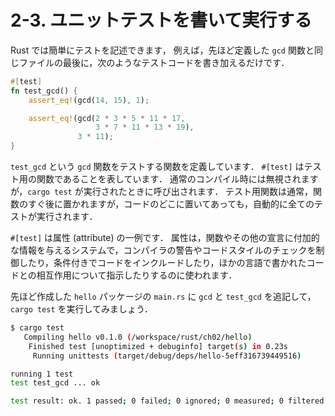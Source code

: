 # 2-3. ユニットテストを書いて実行する
Rust では簡単にテストを記述できます，
例えば，先ほど定義した ```gcd``` 関数と同じファイルの最後に，次のようなテストコードを書き加えるだけです．

```rust
#[test]
fn test_gcd() {
    assert_eq!(gcd(14, 15), 1);

    assert_eq!(gcd(2 * 3 * 5 * 11 * 17,
                   3 * 7 * 11 * 13 * 19),
               3 * 11);
}
```

```test_gcd``` という ```gcd``` 関数をテストする関数を定義しています．
```#[test]``` はテスト用の関数であることを表しています．
通常のコンパイル時には無視されますが，```cargo test``` が実行されたときに呼び出されます．
テスト用関数は通常，関数のすぐ後に置かれますが，コードのどこに置いてあっても，自動的に全てのテストが実行されます．

```#[test]``` は属性 (attribute) の一例です．
属性は，関数やその他の宣言に付加的な情報を与えるシステムで，コンパイラの警告やコードスタイルのチェックを制御したり，条件付きでコードをインクルードしたり，ほかの言語で書かれたコードとの相互作用について指示したりするのに使われます．

先ほど作成した ```hello``` パッケージの ```main.rs``` に ```gcd``` と ```test_gcd``` を追記して，```cargo test``` を実行してみましょう．

```bash
$ cargo test
   Compiling hello v0.1.0 (/workspace/rust/ch02/hello)
    Finished test [unoptimized + debuginfo] target(s) in 0.23s
     Running unittests (target/debug/deps/hello-5eff316739449516)

running 1 test
test test_gcd ... ok

test result: ok. 1 passed; 0 failed; 0 ignored; 0 measured; 0 filtered out; finished in 0.00s
```